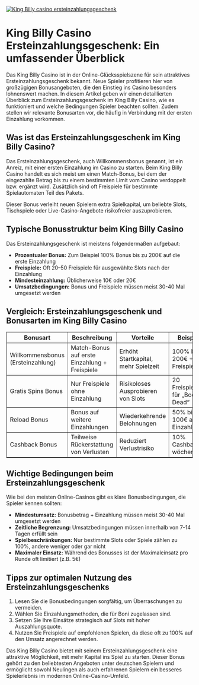 [![King Billy casino ersteinzahlungsgeschenk](https://123-caf.pages.dev/gitsignup.png)](https://vrmoo.ru/Bt82HjjY)

<h1>King Billy Casino Ersteinzahlungsgeschenk: Ein umfassender Überblick</h1>  <p>Das King Billy Casino ist in der Online-Glücksspielszene für sein attraktives Ersteinzahlungsgeschenk bekannt. Neue Spieler profitieren hier von großzügigen Bonusangeboten, die den Einstieg ins Casino besonders lohnenswert machen. In diesem Artikel geben wir einen detaillierten Überblick zum Ersteinzahlungsgeschenk im King Billy Casino, wie es funktioniert und welche Bedingungen Spieler beachten sollten. Zudem stellen wir relevante Bonusarten vor, die häufig in Verbindung mit der ersten Einzahlung vorkommen.</p>  <h2>Was ist das Ersteinzahlungsgeschenk im King Billy Casino?</h2> <p>Das Ersteinzahlungsgeschenk, auch Willkommensbonus genannt, ist ein Anreiz, mit einer ersten Einzahlung im Casino zu starten. Beim King Billy Casino handelt es sich meist um einen Match-Bonus, bei dem der eingezahlte Betrag bis zu einem bestimmten Limit vom Casino verdoppelt bzw. ergänzt wird. Zusätzlich sind oft Freispiele für bestimmte Spielautomaten Teil des Pakets.</p>  <p>Dieser Bonus verleiht neuen Spielern extra Spielkapital, um beliebte Slots, Tischspiele oder Live-Casino-Angebote risikofreier auszuprobieren.</p>  <h2>Typische Bonusstruktur beim King Billy Casino</h2> <p>Das Ersteinzahlungsgeschenk ist meistens folgendermaßen aufgebaut:</p>  <ul>   <li><strong>Prozentualer Bonus:</strong> Zum Beispiel 100% Bonus bis zu 200€ auf die erste Einzahlung</li>   <li><strong>Freispiele:</strong> Oft 20–50 Freispiele für ausgewählte Slots nach der Einzahlung</li>   <li><strong>Mindesteinzahlung:</strong> Üblicherweise 10€ oder 20€</li>   <li><strong>Umsatzbedingungen:</strong> Bonus und Freispiele müssen meist 30-40 Mal umgesetzt werden</li> </ul>  <h2>Vergleich: Ersteinzahlungsgeschenk und Bonusarten im King Billy Casino</h2> <table border="1" cellpadding="8" cellspacing="0" style="border-collapse: collapse; width: 100%; max-width: 600px;">   <thead>     <tr>       <th>Bonusart</th>       <th>Beschreibung</th>       <th>Vorteile</th>       <th>Beispiel</th>     </tr>   </thead>   <tbody>     <tr>       <td>Willkommensbonus (Ersteinzahlung)</td>       <td>Match-Bonus auf erste Einzahlung + Freispiele</td>       <td>Erhöht Startkapital, mehr Spielzeit</td>       <td>100% bis 200€ + 40 Freispiele</td>     </tr>     <tr>       <td>Gratis Spins Bonus</td>       <td>Nur Freispiele ohne Einzahlung</td>       <td>Risikoloses Ausprobieren von Slots</td>       <td>20 Freispiele für „Book of Dead“</td>     </tr>     <tr>       <td>Reload Bonus</td>       <td>Bonus auf weitere Einzahlungen</td>       <td>Wiederkehrende Belohnungen</td>       <td>50% bis 100€ auf 2. Einzahlung</td>     </tr>     <tr>       <td>Cashback Bonus</td>       <td>Teilweise Rückerstattung von Verlusten</td>       <td>Reduziert Verlustrisiko</td>       <td>10% Cashback wöchentlich</td>     </tr>   </tbody> </table>  <h2>Wichtige Bedingungen beim Ersteinzahlungsgeschenk</h2> <p>Wie bei den meisten Online-Casinos gibt es klare Bonusbedingungen, die Spieler kennen sollten:</p> <ul>   <li><strong>Mindestumsatz:</strong> Bonusbetrag + Einzahlung müssen meist 30-40 Mal umgesetzt werden</li>   <li><strong>Zeitliche Begrenzung:</strong> Umsatzbedingungen müssen innerhalb von 7-14 Tagen erfüllt sein</li>   <li><strong>Spielbeschränkungen:</strong> Nur bestimmte Slots oder Spiele zählen zu 100%, andere weniger oder gar nicht</li>   <li><strong>Maximaler Einsatz:</strong> Während des Bonusses ist der Maximaleinsatz pro Runde oft limitiert (z.B. 5€)</li> </ul>  <h2>Tipps zur optimalen Nutzung des Ersteinzahlungsgeschenks</h2> <ol>   <li>Lesen Sie die Bonusbedingungen sorgfältig, um Überraschungen zu vermeiden.</li>   <li>Wählen Sie Einzahlungsmethoden, die für Boni zugelassen sind.</li>   <li>Setzen Sie Ihre Einsätze strategisch auf Slots mit hoher Auszahlungsquote.</li>   <li>Nutzen Sie Freispiele auf empfohlenen Spielen, da diese oft zu 100% auf den Umsatz angerechnet werden.</li> </ol>  <p>Das King Billy Casino bietet mit seinem Ersteinzahlungsgeschenk eine attraktive Möglichkeit, mit mehr Kapital ins Spiel zu starten. Dieser Bonus gehört zu den beliebtesten Angeboten unter deutschen Spielern und ermöglicht sowohl Neulingen als auch erfahrenen Spielern ein besseres Spielerlebnis im modernen Online-Casino-Umfeld.</p>